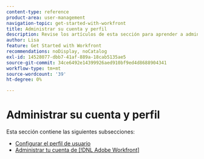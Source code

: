 ```yaml
---
content-type: reference
product-area: user-management
navigation-topic: get-started-with-workfront
title: Administrar su cuenta y perfil
description: Revise los artículos de esta sección para aprender a administrar su cuenta y perfil de usuario de  [!DNL Workfront] .
author: Lisa
feature: Get Started with Workfront
recommendations: noDisplay, noCatalog
exl-id: 14528077-dbb7-41af-889a-18cab5135ae5
source-git-commit: 34ce6492e14399926aed910bf9ed4d8688904341
workflow-type: tm+mt
source-wordcount: '39'
ht-degree: 0%

---
```


# Administrar su cuenta y perfil

Esta sección contiene las siguientes subsecciones:

* [Configurar el perfil de usuario](../../workfront-basics/manage-your-account-and-profile/configuring-your-user-profile/configure-user-profile.md)
* [Administrar tu cuenta de  [!DNL Adobe Workfront] ](../../workfront-basics/manage-your-account-and-profile/managing-your-workfront-account/manage-workfront-account.md)
